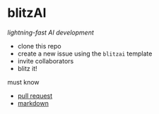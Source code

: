 # blitzAI
*lightning-fast AI development*

- clone this repo
- create a new issue using the `blitzai` template
- invite collaborators
- blitz it!

must know
  - [pull request](https://docs.github.com/en/free-pro-team@latest/github/collaborating-with-issues-and-pull-requests/creating-a-pull-request)
  - [markdown](https://github.com/adam-p/markdown-here/wiki/Markdown-Cheatsheet)

